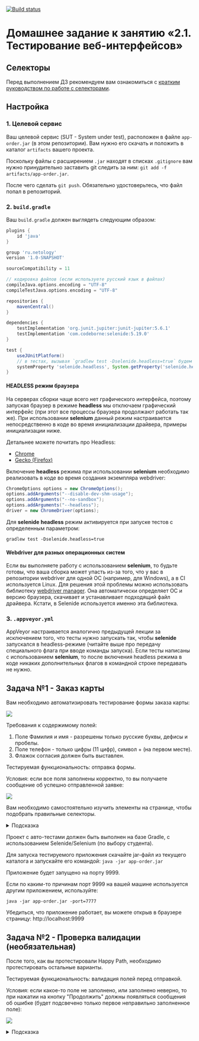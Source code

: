 [![Build status](https://ci.appveyor.com/api/projects/status/5uey8x51d74j2rla?svg=true)](https://ci.appveyor.com/project/EfimovSI/aqa-2-1-web)

# Домашнее задание к занятию «2.1. Тестирование веб-интерфейсов»

## Селекторы

Перед выполнением ДЗ рекомендуем вам ознакомиться с [кратким руководством по работе с селекторами](selectors.md).

## Настройка
    
### 1. Целевой сервис

Ваш целевой сервис (SUT - System under test), расположен в файле `app-order.jar` (в этом репозитории). Вам нужно его скачать и положить в каталог `artifacts` вашего проекта.

Поскольку файлы с расширением `.jar` находят в списках `.gitignore` вам нужно принудительно заставить git следить за ним: `git add -f artifacts/app-order.jar`.

После чего сделать `git push`. Обязательно удостоверьтесь, что файл попал в репозиторий.

### 2. `build.gradle`

Ваш `build.gradle` должен выглядеть следующим образом:

```groovy
plugins {
    id 'java'
}

group 'ru.netology'
version '1.0-SNAPSHOT'

sourceCompatibility = 11

// кодировка файлов (если используете русский язык в файлах)
compileJava.options.encoding = "UTF-8"
compileTestJava.options.encoding = "UTF-8"

repositories {
    mavenCentral()
}

dependencies {
    testImplementation 'org.junit.jupiter:junit-jupiter:5.6.1'
    testImplementation 'com.codeborne:selenide:5.19.0'
}

test {
    useJUnitPlatform()
    // в тестах, вызывая `gradlew test -Dselenide.headless=true` будем передавать этот параметр в JVM (где его подтянет Selenide)
    systemProperty 'selenide.headless', System.getProperty('selenide.headless')
}
```

#### **HEADLESS режим браузера**

На серверах сборки чаще всего нет графического интерфейса, поэтому запуская браузер в режиме **headless** мы отключаем графический интерфейс (при этот все процессы браузера продолжают работать так же).
При использовании **selenium** данный режим настраивается непосредственно в коде во время инициализации драйвера, примеры инициализации ниже.

Детальнее можете почитать про Headless:
- [Chrome](https://www.chromestatus.com/features/5678767817097216)
- [Gecko (Firefox)](https://developer.mozilla.org/en-US/docs/Mozilla/Firefox/Headless_mode)

Включение **headless** режима при использовании **selenium** необходимо реализовать в коде во время создания экземпляра webdriver:  

```java
ChromeOptions options = new ChromeOptions();
options.addArguments("--disable-dev-shm-usage");
options.addArguments("--no-sandbox");
options.addArguments("--headless");
driver = new ChromeDriver(options);
```

Для **selenide** **headless** режим активируется при запуске тестов с определенным параметром:  
```
gradlew test -Dselenide.headless=true
```

#### **Webdriver для разных операционных систем**

Если вы выполняете работу с использованием **selenium**, то будьте готовы, что ваша сборка может упасть из-за того, что у вас в репозитории webdriver для одной ОС (например, для Windows), а в CI используется Linux. Для решения этой проблемы можно использовать библиотеку [webdriver manager](https://github.com/bonigarcia/webdrivermanager). Она автоматически определяет ОС и версию браузера, скачивает и устанавливает подходящий файл драйвера. Кстати, в Selenide используется именно эта библиотека.

### 3. `.appveyor.yml`

AppVeyor настраивается аналогично предыдущей лекции за исключением того, что тесты нужно запускать так, чтобы **selenide** запускался в headless-режиме (читайте выше про передачу специального флага при вводе команды запуска). Если тесты написаны с использованием **selenium**, то после включения headless режима в коде никаких дополнительных флагов в командной строке передавать не нужно.

## Задача №1 - Заказ карты

Вам необходимо автоматизировать тестирование формы заказа карты:

![](pic/order.png)

Требования к содержимому полей:
1. Поле Фамилия и имя - разрешены только русские буквы, дефисы и пробелы.
2. Поле телефон - только цифры (11 цифр), символ + (на первом месте).
3. Флажок согласия должен быть выставлен.

Тестируемая функциональность: отправка формы.

Условия: если все поля заполнены корректно, то вы получаете сообщение об успешно отправленной заявке:

![](pic/success.jpg)

Вам необходимо самостоятельно изучить элементы на странице, чтобы подобрать правильные селекторы.

<details>
    <summary>Подсказка</summary>

    Смотрите на `data-test-id` и внутри него ищите нужный вам `input` - используйте вложенность для селекторов.
</details>

Проект с авто-тестами должен быть выполнен на базе Gradle, с использованием Selenide/Selenium (по выбору студента).

Для запуска тестируемого приложения скачайте jar-файл из текущего каталога и запускайте его командой:
`java -jar app-order.jar`

Приложение будет запущено на порту 9999.

Если по каким-то причинам порт 9999 на вашей машине используется другим приложением, используйте:

`java -jar app-order.jar -port=7777`

Убедиться, что приложение работает, вы можете открыв в браузере страницу: http://localhost:9999

## Задача №2 - Проверка валидации (необязательная)

После того, как вы протестировали Happy Path, необходимо протестировать остальные варианты.

Тестируемая функциональность: валидация полей перед отправкой.

Условия: если какое-то поле не заполнено, или заполнено неверно, то при нажатии на кнопку "Продолжить" должны появляться сообщения об ошибке (будет подсвечено только первое неправильно заполненное поле):

![](pic/error.png)

<details>
    <summary>Подсказка</summary>

    У некоторых элементов на странице появится css-класс `input_invalid`.
</details>
